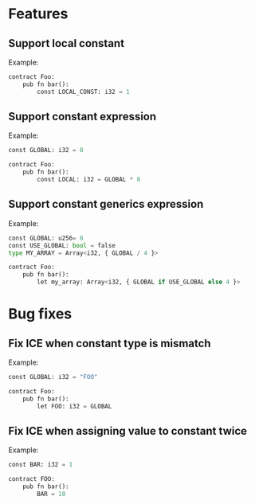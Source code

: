 # Features

## Support local constant

Example:
```python
contract Foo:
    pub fn bar():
        const LOCAL_CONST: i32 = 1
```

## Support constant expression

Example:
```python
const GLOBAL: i32 = 8

contract Foo:
    pub fn bar():
        const LOCAL: i32 = GLOBAL * 8
```

## Support constant generics expression

Example:
```python
const GLOBAL: u256= 8
const USE_GLOBAL: bool = false
type MY_ARRAY = Array<i32, { GLOBAL / 4 }>

contract Foo:
    pub fn bar():
        let my_array: Array<i32, { GLOBAL if USE_GLOBAL else 4 }>
```

# Bug fixes

## Fix ICE when constant type is mismatch

Example:
```python
const GLOBAL: i32 = "FOO"

contract Foo:
    pub fn bar():
        let FOO: i32 = GLOBAL
```

## Fix ICE when assigning value to constant twice

Example:
```python
const BAR: i32 = 1

contract FOO:
    pub fn bar():
        BAR = 10
```

